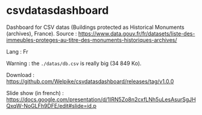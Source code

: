 # csvdatasdashboard
Dashboard for CSV datas (Buildings protected as Historical Monuments (archives), France). Source : https://www.data.gouv.fr/fr/datasets/liste-des-immeubles-proteges-au-titre-des-monuments-historiques-archives/

Lang : Fr

Warning : the `./datas/db.csv` is really big (34 849 Ko).

Download : https://github.com/Welpike/csvdatasdashboard/releases/tag/v1.0.0

Slide show (in french) : https://docs.google.com/presentation/d/1IRN5Zo8n2cxfLNh5uLesAsurSgJHQxqW-NoGLFh9DFE/edit#slide=id.p
